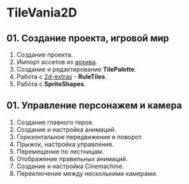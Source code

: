 # TileVania2D

## 01. Создание проекта, игровой мир
1. Создание проекта.
2. Импорт ассетов из [архива](https://drive.google.com/open?id=1XojHK5-xMS-rArqV9CuLsmwujj4LpSDb).
3. Создание и редактирование __TilePalette__.
4. Работа с [2d-extras](https://github.com/Unity-Technologies/2d-extras) - __RuleTiles__.
5. Работа с __SpriteShapes__.

## 01. Управление персонажем и камера
1. Создание главного героя.
2. Создание и настройка анимаций.
3. Горизонтальное передвижение и поворот.
4. Прыжок, настройка управления.
5. Перемещение по лестницам.
6. Отображение правильных анимаций.
7. Создание и настройка Cinemachine.
8. Переключение между несколькими камерами.
